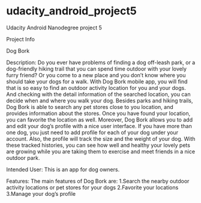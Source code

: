 # udacity_android_project5
Udacity Android Nanodegree project 5

Project Info

Dog Bork

Description:
Do you ever have problems of finding a dog off-leash park, or a dog-friendly hiking trail that you can spend time outdoor with your lovely furry friend? Or you come to a new place and you don’t know where you should take your dogs for a walk. With Dog Bork mobile app, you will find that is so easy to find an outdoor activity location for you and your dogs. And checking with the detail information of the searched location, you can decide when and where you walk your dog. Besides parks and hiking trails, Dog Bork is able to search any pet stores close to you location, and provides information about the stores. Once you have found your location, you can favorite the location as well.
Moreover, Dog Bork allows you to add and edit your dog’s profile with a nice user interface. If you have more than one dog, you just need to add profile for each of your dog under your account. Also, the profile will track the size and the weight of your dog. With these tracked histories, you can see how well and healthy your lovely pets are growing while you are taking them to exercise and meet friends in a nice outdoor park.

Intended User:
This is an app for dog owners.

Features:
The main features of Dog Bork are:
1.Search the nearby outdoor activity locations or pet stores for your dogs
2.Favorite your locations
3.Manage your dog’s profile 
